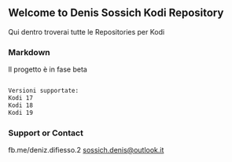 ## Welcome to Denis Sossich Kodi Repository

Qui dentro troverai tutte le Repositories per Kodi

### Markdown

Il progetto è in fase beta
```markdown

Versioni supportate:
Kodi 17
Kodi 18
Kodi 19
```
### Support or Contact
fb.me/deniz.difiesso.2
sossich.denis@outlook.it
